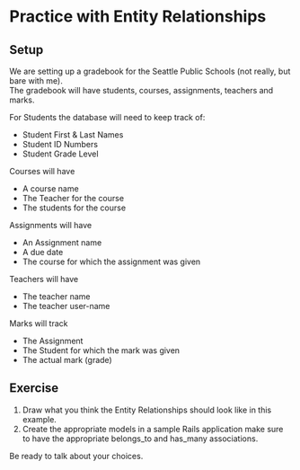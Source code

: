 # Practice with Entity Relationships
## Setup
We are setting up a gradebook for the Seattle Public Schools (not really, but bare with me).  
The gradebook will have students, courses, assignments, teachers and marks.  

For Students the database will need to keep track of:
-  Student First & Last Names
-  Student ID Numbers
-  Student Grade Level

Courses will have
-  A course name
-  The Teacher for the course
-  The students for the course

Assignments will have
-  An Assignment name
-  A due date
-  The course for which the assignment was given

Teachers will have
-  The teacher name
-  The teacher user-name  

Marks will track
-  The Assignment
-  The Student for which the mark was given
-  The actual mark (grade)

## Exercise
1. Draw what you think the Entity Relationships should look like in this example.
2. Create the appropriate models in a sample Rails application make sure to have the appropriate belongs_to and has_many associations.

Be ready to talk about your choices.
